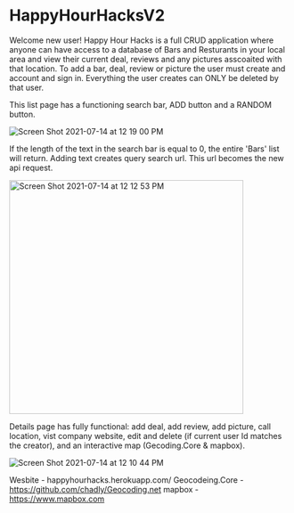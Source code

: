 # HappyHourHacksV2

Welcome new user! Happy Hour Hacks is a full CRUD application where anyone can have access to a database of Bars and Resturants in your local area and view their current deal, reviews and any pictures asscoaited with that location. To add a bar, deal, review or picture the user must create and account and sign in. Everything the user creates can ONLY be deleted by that user.

This list page has a functioning search bar, ADD button and a RANDOM button.

![Screen Shot 2021-07-14 at 12 19 00 PM](https://user-images.githubusercontent.com/80732054/125656855-d350700f-2274-4a83-acb2-8462983246dd.png)

If the length of the text in the search bar is equal to 0, the entire 'Bars' list will return. Adding text creates query search url. This url becomes the new api request.

<img width="420" alt="Screen Shot 2021-07-14 at 12 12 53 PM" src="https://user-images.githubusercontent.com/80732054/125656663-47074b9e-a7bd-49b8-884b-564b23751d4f.png">

Details page has fully functional: add deal, add review, add picture, call location, vist company website, edit and delete (if current user Id matches the creator), and an interactive map (Gecoding.Core & mapbox). 

![Screen Shot 2021-07-14 at 12 10 44 PM](https://user-images.githubusercontent.com/80732054/125657203-01304f9d-75b1-49cc-a2f9-fe68d60918de.png)

Wesbite - happyhourhacks.herokuapp.com/
Geocodeing.Core - https://github.com/chadly/Geocoding.net
mapbox - https://www.mapbox.com
